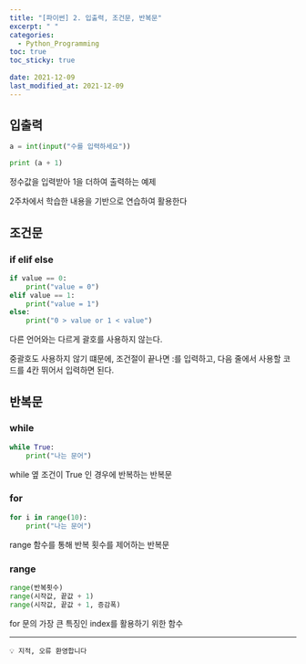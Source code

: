 ```yaml
---
title: "[파이썬] 2. 입출력, 조건문, 반복문"
excerpt: " "
categories:
  - Python_Programming
toc: true
toc_sticky: true
 
date: 2021-12-09
last_modified_at: 2021-12-09
---
```



## 입출력


```python
a = int(input("수를 입력하세요"))

print (a + 1) 
```

정수값을 입력받아 1을 더하여 출력하는 예제

2주차에서 학습한 내용을 기반으로 연습하여 활용한다

## 조건문



### if elif else

```python
if value == 0:
    print("value = 0")
elif value == 1:
    print("value = 1")
else:
    print("0 > value or 1 < value")
```

다른 언어와는 다르게 괄호를 사용하지 않는다.

중괄호도 사용하지 않기 떄문에, 조건절이 끝나면 :를 입력하고, 다음 줄에서 사용할 코드를 4칸 뛰어서 입력하면 된다.

## 반복문

### while


```python
while True:
    print("나는 문어")
```

while 옆 조건이 True 인 경우에 반복하는 반복문

### for


```python
for i in range(10):
    print("나는 문어")
```

range 함수를 통해 반복 횟수를 제어하는 반복문

### range


```python
range(반복횟수) 
range(시작값, 끝값 + 1)
range(시작값, 끝값 + 1, 증감폭)
```

for 문의 가장 큰 특징인 index를 활용하기 위한 함수

---
```
💡 지적, 오류 환영합니다
```
